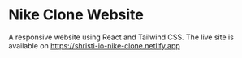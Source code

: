 # Nike Clone Website

A responsive website using React and Tailwind CSS. The live site is available on https://shristi-io-nike-clone.netlify.app
